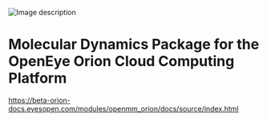 
![Image description](https://beta-orion-docs.eyesopen.com/_static/logo.svg)

# Molecular Dynamics Package for the OpenEye Orion Cloud Computing Platform

https://beta-orion-docs.eyesopen.com/modules/openmm_orion/docs/source/index.html

